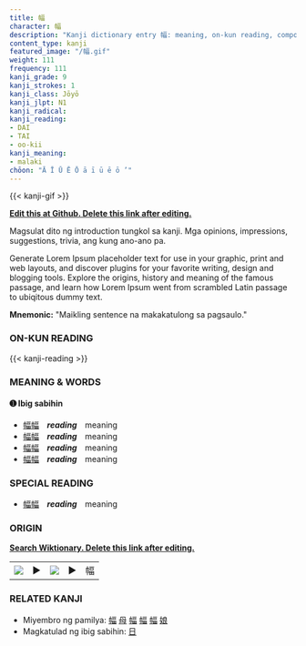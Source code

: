 ```yaml
---
title: 幅
character: 幅
description: "Kanji dictionary entry 幅: meaning, on-kun reading, compounds, origin, related kanji"
content_type: kanji
featured_image: "/幅.gif"
weight: 111
frequency: 111
kanji_grade: 9
kanji_strokes: 1
kanji_class: Jōyō
kanji_jlpt: N1
kanji_radical: 
kanji_reading: 
- DAI
- TAI
- oo-kii
kanji_meaning:
- malaki
chōon: "Ā Ī Ū Ē Ō ā ī ū ē ō ’"
---
```

[//]: # (Don't edit the line below. Kanji animated GIF code is automatically generated.)
{{< kanji-gif >}}

[//]: # (Edit below this line.)

**[Edit this at Github. Delete this link after editing.](https://github.com/tim0g/tim/tree/main/content/kanji/幅/index.md)**

Magsulat dito ng introduction tungkol sa kanji. Mga opinions, impressions, suggestions, trivia, ang kung ano-ano pa.

Generate Lorem Ipsum placeholder text for use in your graphic, print and web layouts, and discover plugins for your favorite writing, design and blogging tools. Explore the origins, history and meaning of the famous passage, and learn how Lorem Ipsum went from scrambled Latin passage to ubiqitous dummy text.
 
**Mnemonic:** "Maikling sentence na makakatulong sa pagsaulo."

### ON-KUN READING

[//]: # (Don't edit the line below. ON-KUN READING code is automatically generated.)
{{< kanji-reading >}}

### MEANING & WORDS

#### ➊ **Ibig sabihin**
  - [幅](../幅)[幅](../幅)　***reading***　meaning
  - [幅](../幅)[幅](../幅)　***reading***　meaning
  - [幅](../幅)[幅](../幅)　***reading***　meaning
  - [幅](../幅)[幅](../幅)　***reading***　meaning

### SPECIAL READING
  - [幅](../幅)[幅](../幅)　***reading***　meaning

### ORIGIN

**[Search Wiktionary. Delete this link after editing.](https://wiktionary.org/wiki/幅)**
<table class="kanji-table"><tr><td>
<img src="60px-幅-bronze.svg.png">
</td><td>▶</td><td>
<img src="60px-幅-oracle.svg.png">
</td><td>▶</td>
<td class="kanji-origin">幅</td>
</tr></table>

### RELATED KANJI
- Miyembro ng pamilya: [幅](../幅) [母](../母) [幅](../幅) [幅](../幅) [幅](../幅) [娘](../娘)
- Magkatulad ng ibig sabihin: [日](../日)
